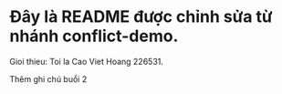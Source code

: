 # Đây là README được chỉnh sửa từ nhánh conflict-demo.
Gioi thieu: Toi la Cao Viet Hoang 226531.

Thêm ghi chú buổi 2
